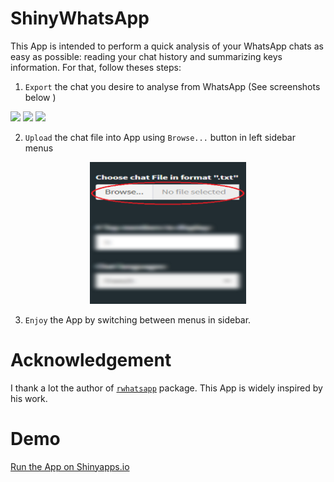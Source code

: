 # ShinyWhatsApp
This App is intended to perform a quick analysis of your WhatsApp chats as easy as possible: reading your chat history and summarizing keys information.
For that, follow theses steps: 

1. `Export` the chat you desire to analyse from WhatsApp (See screenshots below )

<img src="https://i.imgur.com/9pZjPFC.jpg" width="250" /> <img src="https://i.imgur.com/OwUE6aE.jpg" width="250" /> <img src="https://i.imgur.com/8lCJQfZ.jpg" width="250" /> 

2. `Upload` the chat file into App using `Browse...` button in left sidebar menus
<p align="center"><img src="https://github.com/AveugleVisionnaire/ShinyWhatsApp/blob/master/www/browse.png" width="250"/></p>

3. `Enjoy` the App by switching between menus in sidebar.
# Acknowledgement
I thank a lot the author of [`rwhatsapp`](https://github.com/JBGruber/rwhatsapp) package. This App is widely inspired by his work. 

# Demo 
[Run the App on Shinyapps.io](https://skeita.shinyapps.io/ShinyWhatsApp/)
